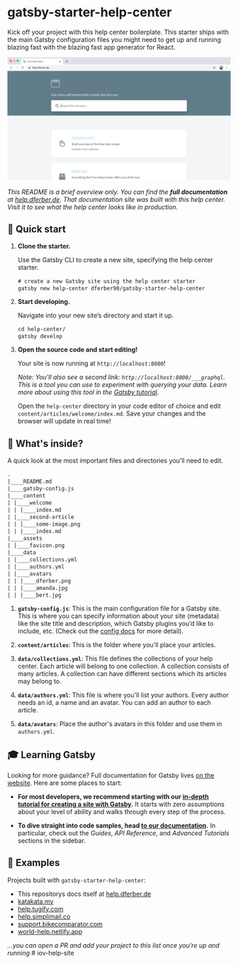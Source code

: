 # gatsby-starter-help-center

Kick off your project with this help center boilerplate. This starter ships with the main Gatsby configuration files you might need to get up and running blazing fast with the blazing fast app generator for React.

![preview](./preview.png)

_This README is a brief overview only. You can find the **full documentation** at [help.dferber.de](https://help.dferber.de/). That documentation site was built with this help center. Visit it to see what the help center looks like in production._

## 🚀 Quick start

1.  **Clone the starter.**

    Use the Gatsby CLI to create a new site, specifying the help center starter.

    ```shell
    # create a new Gatsby site using the help center starter
    gatsby new help-center dferber90/gatsby-starter-help-center
    ```

1.  **Start developing.**

    Navigate into your new site’s directory and start it up.

    ```shell
    cd help-center/
    gatsby develop
    ```

1.  **Open the source code and start editing!**

    Your site is now running at `http://localhost:8000`!

    _Note: You'll also see a second link: _`http://localhost:8000/___graphql`_. This is a tool you can use to experiment with querying your data. Learn more about using this tool in the [Gatsby tutorial](https://www.gatsbyjs.org/tutorial/part-five/#introducing-graphiql)._

    Open the `help-center` directory in your code editor of choice and edit `content/articles/welcome/index.md`. Save your changes and the browser will update in real time!

## 🧐 What's inside?

A quick look at the most important files and directories you'll need to edit.

    .
    |____README.md
    |____gatsby-config.js
    |____content
    | |____welcome
    | | |____index.md
    | |____second-article
    | | |____some-image.png
    | | |____index.md
    |____assets
    | |____favicon.png
    |____data
    | |____collections.yml
    | |____authors.yml
    | |____avatars
    | | |____dferber.png
    | | |____amanda.jpg
    | | |____bert.jpg

1.  **`gatsby-config.js`**: This is the main configuration file for a Gatsby site. This is where you can specify information about your site (metadata) like the site title and description, which Gatsby plugins you’d like to include, etc. (Check out the [config docs](https://www.gatsbyjs.org/docs/gatsby-config/) for more detail).

2.  **`content/articles`**: This is the folder where you'll place your articles.

3.  **`data/collections.yml`**: This file defines the collections of your help center. Each article will belong to one collection. A collection consists of many articles. A collection can have different sections which its articles may belong to.

4.  **`data/authors.yml`**: This file is where you'll list your authors. Every author needs an id, a name and an avatar. You can add an author to each article.

5.  **`data/avatars`**: Place the author's avatars in this folder and use them in `authors.yml`.

## 🎓 Learning Gatsby

Looking for more guidance? Full documentation for Gatsby lives [on the website](https://www.gatsbyjs.org/). Here are some places to start:

- **For most developers, we recommend starting with our [in-depth tutorial for creating a site with Gatsby](https://www.gatsbyjs.org/tutorial/).** It starts with zero assumptions about your level of ability and walks through every step of the process.

- **To dive straight into code samples, head [to our documentation](https://www.gatsbyjs.org/docs/).** In particular, check out the _Guides_, _API Reference_, and _Advanced Tutorials_ sections in the sidebar.

## 💫 Examples

Projects built with `gatsby-starter-help-center`:

- This repositorys docs itself at [help.dferber.de](https://help.dferber.de/)
- [katakata.my](https://katakata.my/)
- [help.tugify.com](https://help.tugify.com/)
- [help.simplimail.co](https://help.simplimail.co/)
- [support.bikecomparator.com](https://support.bikecomparator.com/)
- [world-help.netlify.app](https://world-help.netlify.app/)

*...you can open a PR and add your project to this list once you're up and running*
#   i o v - h e l p - s i t e 
 
 